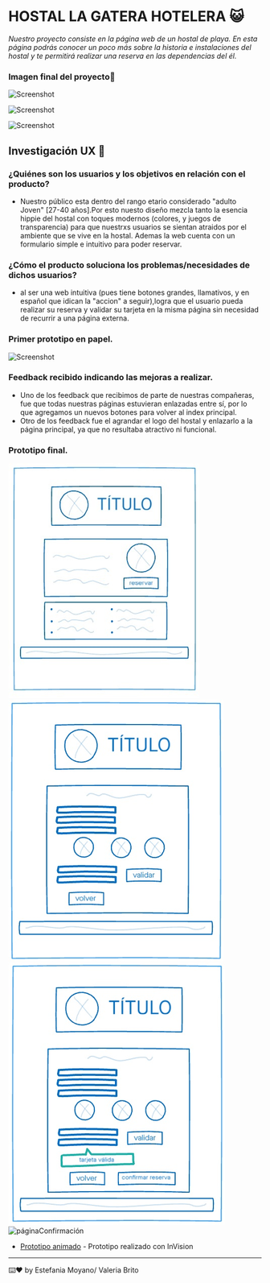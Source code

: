 # HOSTAL LA GATERA HOTELERA :smiley_cat:

_Nuestro proyecto consiste en la página web de un hostal de playa. En esta página podrás conocer un poco más sobre la historia e instalaciones del hostal y te permitirá realizar una reserva en las dependencias del él._

### Imagen final del proyecto:ocean:

![Screenshot](screenshot.png)

![Screenshot](screenshot.png)

![Screenshot](screenshot.png)

## Investigación UX :mag_right:

### ¿Quiénes son los usuarios y los objetivos en relación con el producto?
* Nuestro público esta dentro del rango etario considerado "adulto Joven" [27-40 años].Por esto nuesto diseño mezcla 
tanto la esencia hippie del hostal con toques modernos (colores, y juegos de transparencia) para que nuestrxs
usuarios se sientan atraidos por el ambiente que se vive en la hostal. Ademas la web cuenta con un formulario simple e intuitivo para poder reservar.

### ¿Cómo el producto soluciona los problemas/necesidades de dichos usuarios?
* al ser una web intuitiva (pues tiene botones grandes, llamativos, y en español que idican la "accion" a seguir),logra que el usuario pueda realizar su reserva y validar su tarjeta en la misma página sin necesidad de recurrir a una página externa. 

### Primer prototipo en papel.

![Screenshot](screenshot.png)

### Feedback recibido indicando las mejoras a realizar.
* Uno de los feedback que recibimos de parte de nuestras compañeras, fue que todas nuestras páginas estuvieran enlazadas entre sí, por lo que agregamos un nuevos botones para volver al index principal.
* Otro de los feedback fue el agrandar el logo del hostal y enlazarlo a la página principal, ya que no resultaba atractivo ni funcional.

### Prototipo final.

![páginaPrincipal](prototipo1.jpg)
![páginaReserva](prototipo2.jpg)
![páginaValidación](prototipo2.5.jpg)
![páginaConfirmación](prototi3.jpg)

* [Prototipo animado](https://valeriabrito679410.invisionapp.com/public/share/3F13FRZWZ4#screens/477294219) - Prototipo realizado con InVision

---
⌨️❤️ by Estefania Moyano/ Valeria Brito
